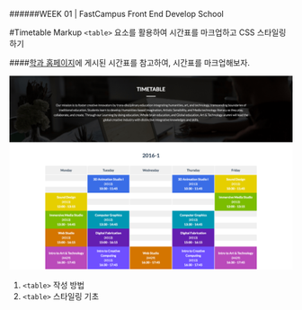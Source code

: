 ######WEEK 01 | FastCampus Front End Develop School

#Timetable Markup
`<table>` 요소를 활용하여 시간표를 마크업하고 CSS 스타일링 하기



####[학과 홈페이지](http://creative.sogang.ac.kr/?page_id=16013)에 게시된 시간표를 참고하여, 시간표를 마크업해보자.


![결과물](https://github.com/jiseung-roh/FastCampus-Front-End-Development/blob/master/Project/02-timetable/result-min.png)

1. `<table>` 작성 방법
2. `<table>` 스타일링 기초


